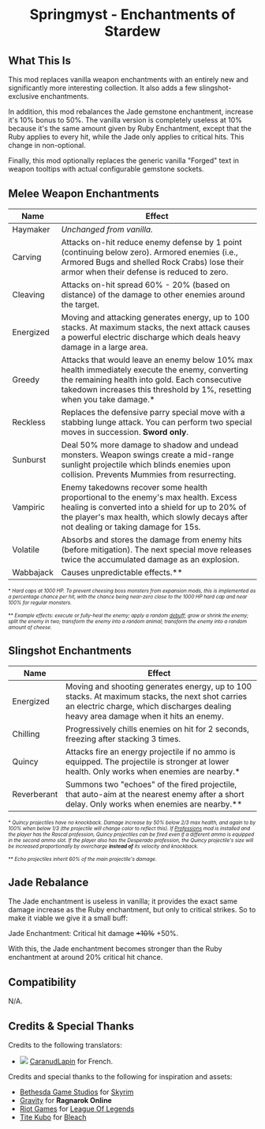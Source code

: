 ﻿<div align="center">

# Springmyst - Enchantments of Stardew

</div>

## What This Is

This mod replaces vanilla weapon enchantments with an entirely new and significantly more interesting collection. It also adds a few slingshot-exclusive enchantments.

In addition, this mod rebalances the Jade gemstone enchantment, increase it's 10% bonus to 50%. The vanilla version is completely useless at 10% because it's the same amount given by Ruby Enchantment, except that the Ruby applies to every hit, while the Jade only applies to critical hits. This change in non-optional.

Finally, this mod optionally replaces the generic vanilla "Forged" text in weapon tooltips with actual configurable gemstone sockets.


## Melee Weapon Enchantments

| Name      | Effect                                                                                                                                                                                                                          |
|-----------|---------------------------------------------------------------------------------------------------------------------------------------------------------------------------------------------------------------------------------|
| Haymaker  | *Unchanged from vanilla.*                                                                                                                                                                                                       |
| Carving   | Attacks on-hit reduce enemy defense by 1 point (continuing below zero). Armored enemies (i.e., Armored Bugs and shelled Rock Crabs) lose their armor when their defense is reduced to zero.                                     |
| Cleaving  | Attacks on-hit spread 60% - 20% (based on distance) of the damage to other enemies around the target.                                                                                                                           |
| Energized | Moving and attacking generates energy, up to 100 stacks. At maximum stacks, the next attack causes a powerful electric discharge which deals heavy damage in a large area.                                                      |
| Greedy    | Attacks that would leave an enemy below 10% max health immediately execute the enemy, converting the remaining health into gold. Each consecutive takedown increases this threshold by 1%, resetting when you take damage.*     |
| Reckless  | Replaces the defensive parry special move with a stabbing lunge attack. You can perform two special moves in succession. **Sword only**.                                                                                        |
| Sunburst  | Deal 50% more damage to shadow and undead monsters. Weapon swings create a mid-range sunlight projectile which blinds enemies upon collision. Prevents Mummies from resurrecting.                                               |
| Vampiric  | Enemy takedowns recover some health proportional to the enemy's max health. Excess healing is converted into a shield for up to 20% of the player's max health, which slowly decays after not dealing or taking damage for 15s. |
| Volatile  | Absorbs and stores the damage from enemy hits (before mitigation). The next special move releases twice the accumulated damage as an explosion.                                                                                 |
| Wabbajack | Causes unpredictable effects.**                                                                                                                                                                                                 |

<font size="1">

\* *Hard caps at 1000 HP. To prevent cheesing boss monsters from expansion mods, this is implemented as a percentage chance per hit, with the chance being near-zero close to the 1000 HP hard cap and near 100% for regular monsters.*

\** *Example effects: execute or fully-heal the enemy; apply a random [debuff](../Core); grow or shrink the enemy; split the enemy in two; transform the enemy into a random animal; transform the enemy into a random amount of cheese.*
</font>


## Slingshot Enchantments

| Name        | Effect                                                                                                                                                                                 |
|-------------|----------------------------------------------------------------------------------------------------------------------------------------------------------------------------------------|
| Energized   | Moving and shooting generates energy, up to 100 stacks. At maximum stacks, the next shot carries an electric charge, which discharges dealing heavy area damage when it hits an enemy. |
| Chilling    | Progressively chills enemies on hit for 2 seconds, freezing after stacking 3 times.                                                                                                    |
| Quincy      | Attacks fire an energy projectile if no ammo is equipped. The projectile is stronger at lower health. Only works when enemies are nearby.*                                             |
| Reverberant | Summons two "echoes" of the fired projectile, that auto-aim at the nearest enemy after a short delay. Only works when enemies are nearby.**                                            |

<font size="1">

\* *Quincy projectiles have no knockback. Damage increase by 50% below 2/3 max health, and again to by 100% when below 1/3 (the projectile will change color to reflect this). If [Professions](../Professions) mod is installed and the player has the Rascal profession, Quincy projectiles can be fired even if a different ammo is equipped in the second ammo slot. If the player also has the Desperado profession, the Quincy projectile's size will be increased proportionally by overcharge **instead  of** its velocity and knockback.*

\** *Echo projectiles inherit 60% of the main projectile's damage.*
</font>


## Jade Rebalance

The Jade enchantment is useless in vanilla; it provides the exact same damage increase as the Ruby enchantment, but only to critical strikes. So to make it
viable we give it a small buff:

Jade Enchantment: Critical hit damage ~~+10%~~ +50%.

With this, the Jade enchantment becomes stronger than the Ruby enchantment at around 20% critical hit chance.


## Compatibility

N/A.


## Credits & Special Thanks

Credits to the following translators:
- ![](https://i.imgur.com/ezVo9Fb.png) [CaranudLapin](https://github.com/CaranudLapin) for French.

Credits and special thanks to the following for inspiration and assets:
- [Bethesda Game Studios](https://www.bethesdagamestudios.com/)﻿ for [Skyrim](https://elderscrolls.bethesda.net/en)
- [Gravity](https://ro.gnjoy.com/index.asp)﻿ for **Ragnarok Online**
- [Riot Games](https://www.riotgames.com/en)﻿ for [League Of Legends](https://www.leagueoflegends.com/en-us/)﻿
- [Tite Kubo](https://en.wikipedia.org/wiki/Tite_Kubo) for [Bleach](https://www.crunchyroll.com/series/G63VGG2NY/bleach)﻿
